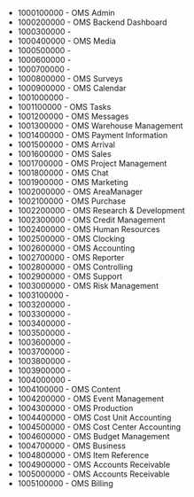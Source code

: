 * 1000100000 - OMS Admin
* 1000200000 - OMS Backend Dashboard
* 1000300000 - 
* 1000400000 - OMS Media
* 1000500000 - 
* 1000600000 - 
* 1000700000 - 
* 1000800000 - OMS Surveys
* 1000900000 - OMS Calendar
* 1001000000 - 
* 1001100000 - OMS Tasks
* 1001200000 - OMS Messages
* 1001300000 - OMS Warehouse Management
* 1001400000 - OMS Payment Information
* 1001500000 - OMS Arrival
* 1001600000 - OMS Sales
* 1001700000 - OMS Project Management
* 1001800000 - OMS Chat
* 1001900000 - OMS Marketing
* 1002000000 - OMS AreaManager
* 1002100000 - OMS Purchase
* 1002200000 - OMS Research & Development
* 1002300000 - OMS Credit Management
* 1002400000 - OMS Human Resources
* 1002500000 - OMS Clocking
* 1002600000 - OMS Accounting
* 1002700000 - OMS Reporter
* 1002800000 - OMS Controlling
* 1002900000 - OMS Support
* 1003000000 - OMS Risk Management
* 1003100000 - 
* 1003200000 - 
* 1003300000 - 
* 1003400000 - 
* 1003500000 - 
* 1003600000 - 
* 1003700000 - 
* 1003800000 - 
* 1003900000 - 
* 1004000000 - 
* 1004100000 - OMS Content
* 1004200000 - OMS Event Management
* 1004300000 - OMS Production
* 1004400000 - OMS Cost Unit Accounting
* 1004500000 - OMS Cost Center Accounting
* 1004600000 - OMS Budget Management
* 1004700000 - OMS Business
* 1004800000 - OMS Item Reference
* 1004900000 - OMS Accounts Receivable
* 1005000000 - OMS Accounts Receivable
* 1005100000 - OMS Billing